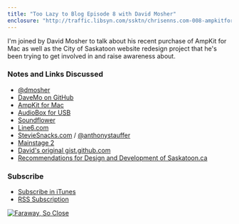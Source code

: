 ```yaml
---
title: "Too Lazy to Blog Episode 8 with David Mosher"
enclosure: "http://traffic.libsyn.com/ssktn/chrisenns.com-008-ampkitformacandcityofsaskatoonweb.mp3\r\n21137069\r\naudio/mpeg\r\na:1:{s:8:\"duration\";s:8:\"00:29:12\";}"
---
```

<p>I'm joined by David Mosher to talk about his recent purchase of AmpKit for Mac as well as the City of Saskatoon website redesign project that he's been trying to get involved in and raise awareness about.</p>
<h3>Notes and Links Discussed</h3>
<ul>
<li><a href="https://twitter.com/dmosher">@dmosher</a></li>
<li><a href="https://github.com/davemo">DaveMo on GitHub</a></li>
<li><a href="https://chrisenns.com/2012/11/ampkit-for-mac-arrives/">AmpKit for Mac</a></li>
<li><a href="http://www.presonus.com/products/AudioBox-USB">AudioBox for USB</a></li>
<li><a href="http://cycling74.com/soundflower-landing-page/">Soundflower</a></li>
<li><a href="http://line6.com/software/">Line6.com</a></li>
<li><a href="http://steviesnacks.com">StevieSnacks.com</a> / <a href="http://twitter.com/anthonystauffer">@anthonystauffer</a></li>
<li><a href="http://www.apple.com/logicpro/mainstage/">Mainstage 2</a></li>
<li><a href="https://t.co/WfzJnXwu">David's original gist.github.com</a></li>
<li><a href="https://t.co/dDOm7gPE">Recommendations for Design and Development of Saskatoon.ca</a></li>
</ul>
<h3 id="subscribe">Subscribe</h3>
<ul>
<li><a href="http://phobos.apple.com/WebObjects/MZStore.woa/wa/viewPodcast?id=563304315">Subscribe in iTunes</a></li>
<li><a href="https://chrisenns.com/feed/podcast/">RSS Subscription</a></li>
</ul>
<p><a href="http://target.georiot.com/Proxy.ashx?grid=9646&id=6PFrOqNV4B8&offerid=162397&type=3&subid=0&tmpid=3664&RD_PARM1=https%253A%252F%252Fitunes.apple.com%252Fca%252Fpodcast%252Ffaraway-so-close%252Fid563304315%253Fmt%253D2%2526uo%253D4%2526partnerId%253D30" target="itunes_store"><img src="http://r.mzstatic.com/images/web/linkmaker/badge_itunes-lrg.gif" alt="Faraway, So Close" style="border: 0;"/></a></p>
